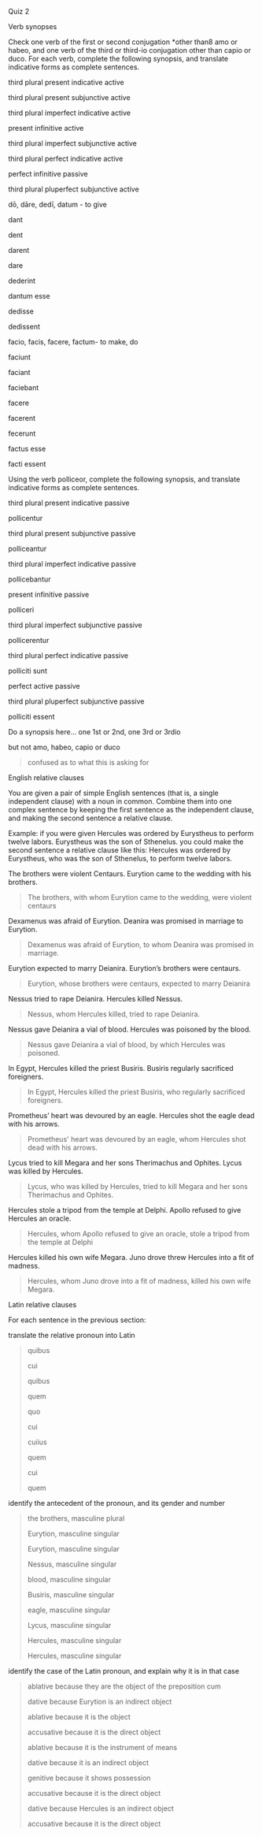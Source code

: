 Quiz 2


Verb synopses

Check one verb of the first or second conjugation *other than8 amo or habeo, and one verb of the third or third-io conjugation other than capio or duco. For each verb, complete the following synopsis, and translate indicative forms as complete sentences.

third plural present indicative active

third plural present subjunctive active

third plural imperfect indicative active

present infinitive active

third plural imperfect subjunctive active

third plural perfect indicative active

perfect infinitive passive

third plural pluperfect subjunctive active

dō, dāre, dedī, datum - to give

dant

dent

darent

dare

dederint

dantum esse

dedisse

dedissent

facio, facis, facere, factum- to make, do

faciunt

faciant

faciebant

facere

facerent

fecerunt

factus esse

facti essent


Using the verb polliceor, complete the following synopsis, and translate indicative forms as complete sentences.


third plural present indicative passive

pollicentur

third plural present subjunctive passive

polliceantur

third plural imperfect indicative passive

pollicebantur

present infinitive passive

polliceri

third plural imperfect subjunctive passive

pollicerentur

third plural perfect indicative passive

polliciti sunt

perfect active passive

third plural pluperfect subjunctive passive

polliciti essent

Do a synopsis here… one 1st or 2nd, one 3rd or 3rdio

but not amo, habeo, capio or duco

> confused as to what this is asking for



English relative clauses


You are given a pair of simple English sentences (that is, a single independent clause) with a noun in common. Combine them into one complex sentence by keeping the first sentence as the independent clause, and making the second sentence a relative clause.

Example: if you were given
Hercules was ordered by Eurystheus to perform twelve labors. Eurystheus was the son of Sthenelus.
you could make the second sentence a relative clause like this:
Hercules was ordered by Eurystheus, who was the son of Sthenelus, to perform twelve labors.

The brothers were violent Centaurs. Eurytion came to the wedding with his brothers.
> The brothers, with whom Eurytion came to the wedding, were violent centaurs

Dexamenus was afraid of Eurytion. Deanira was promised in marriage to Eurytion.
> Dexamenus was afraid of Eurytion, to whom Deanira was promised in marriage.

Eurytion expected to marry Deianira. Eurytion’s brothers were centaurs.
> Eurytion, whose brothers were centaurs, expected to marry Deianira

Nessus tried to rape Deianira. Hercules killed Nessus.
> Nessus, whom Hercules killed, tried to rape Deianira.

Nessus gave Deianira a vial of blood. Hercules was poisoned by the blood.
> Nessus gave Deianira a vial of blood, by which Hercules was poisoned.

In Egypt, Hercules killed the priest Busiris. Busiris regularly sacrificed foreigners.
> In Egypt, Hercules killed the priest Busiris, who regularly sacrificed foreigners.

Prometheus’ heart was devoured by an eagle. Hercules shot the eagle dead with his arrows.
> Prometheus' heart was devoured by an eagle, whom Hercules shot dead with his arrows.

Lycus tried to kill Megara and her sons Therimachus and Ophites. Lycus was killed by Hercules.
> Lycus, who was killed by Hercules, tried to kill Megara and her sons Therimachus and Ophites.

Hercules stole a tripod from the temple at Delphi. Apollo refused to give Hercules an oracle.
> Hercules, whom Apollo refused to give an oracle, stole a tripod from the temple at Delphi

Hercules killed his own wife Megara. Juno drove threw Hercules into a fit of madness.
> Hercules, whom Juno drove into a fit of madness, killed his own wife Megara.



Latin relative clauses

For each sentence in the previous section:

translate the relative pronoun into Latin

> quibus
> 
> cui
> 
> quibus
> 
> quem
> 
> quo
> 
> cui
> 
> cuiius
> 
> quem
> 
> cui
> 
> quem

identify the antecedent of the pronoun, and its gender and number

> the brothers, masculine plural
> 
> Eurytion, masculine singular
> 
> Eurytion, masculine singular
> 
> Nessus, masculine singular
> 
> blood, masculine singular
> 
> Busiris, masculine singular
> 
> eagle, masculine singular
> 
> Lycus, masculine singular
> 
> Hercules, masculine singular
> 
> Hercules, masculine singular

identify the case of the Latin pronoun, and explain why it is in that case

> ablative because they are the object of the preposition cum
> 
> dative because Eurytion is an indirect object
> 
> ablative because it is the object 
> 
> accusative because it is the direct object
> 
> ablative because it is the instrument of means
> 
> dative because it is an indirect object
> 
> genitive because it shows possession
> 
> accusative because it is the direct object
> 
> dative because Hercules is an indirect object
> 
> accusative because it is the direct object
